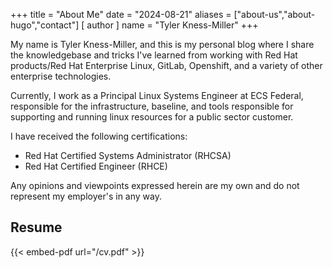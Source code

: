 +++
title = "About Me"
date = "2024-08-21"
aliases = ["about-us","about-hugo","contact"]
[ author ]
  name = "Tyler Kness-Miller"
+++

My name is Tyler Kness-Miller, and this is my personal blog where I share the knowledgebase and tricks I've learned from working with Red Hat products/Red Hat Enterprise Linux, GitLab, Openshift, and a variety of other enterprise technologies. 

Currently, I work as a Principal Linux Systems Engineer at ECS Federal, responsible for the infrastructure, baseline, and tools responsible for supporting and running linux resources for a public sector customer. 

I have received the following certifications:

- Red Hat Certified Systems Administrator (RHCSA)
- Red Hat Certified Engineer (RHCE)

Any opinions and viewpoints expressed herein are my own and do not represent my employer's in any way. 

## Resume

{{< embed-pdf url="/cv.pdf" >}}